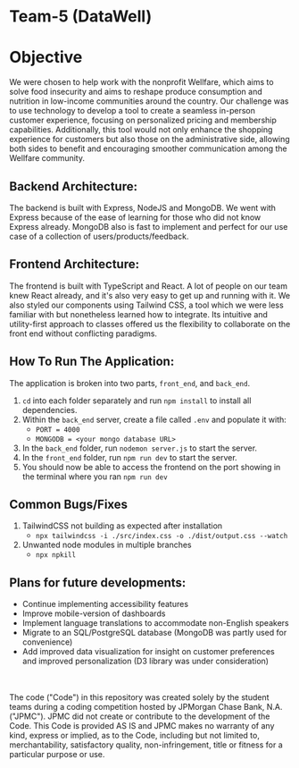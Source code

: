 # Team-5 (DataWell)

# Objective
We were chosen to help work with the nonprofit Wellfare, which aims to solve food insecurity and aims to reshape produce consumption and nutrition in low-income communities around the country. Our challenge was to use technology to develop a tool to create a seamless in-person customer experience, focusing on personalized pricing and membership capabilities. Additionally, this tool would not only enhance the shopping experience for customers but also those on the administrative side, allowing both sides to benefit and encouraging smoother communication among the Wellfare community.

## Backend Architecture:
The backend is built with Express, NodeJS and MongoDB. We went with Express because of the ease of learning for those who did not know Express already. MongoDB also is fast to implement and perfect for our use case of a collection of users/products/feedback.

## Frontend Architecture:
The frontend is built with TypeScript and React. A lot of people on our team knew React already, and it's also very easy to get up and running with it. We also styled our components using Tailwind CSS, a tool which we were less familiar with but nonetheless learned how to integrate. Its intuitive and utility-first approach to classes offered us the flexibility to collaborate on the front end without conflicting paradigms.

## How To Run The Application:
The application is broken into two parts, `front_end`, and `back_end`. 
1. `cd` into each folder separately and run `npm install` to install all dependencies.
2. Within the `back_end` server, create a file called `.env` and populate it with:
   -  `PORT = 4000`
   -  `MONGODB = <your mongo database URL>`
3. In the `back_end` folder, run `nodemon server.js` to start the server.
4. In the `front_end` folder, run `npm run dev` to start the server.
5. You should now be able to access the frontend on the port showing in the terminal where you ran `npm run dev`

## Common Bugs/Fixes
 1. TailwindCSS not building as expected after installation
    - `npx tailwindcss -i ./src/index.css -o ./dist/output.css --watch`
 2. Unwanted node modules in multiple branches
    - `npx npkill`

## Plans for future developments:
   - Continue implementing accessibility features
   - Improve mobile-version of dashboards
   - Implement language translations to accommodate non-English speakers 
   - Migrate to an SQL/PostgreSQL database (MongoDB was partly used for convenience)
   - Add improved data visualization for insight on customer preferences and improved personalization (D3 library was under consideration)

 <br /> <br /> The code ("Code") in this repository was created solely by the student teams during a coding competition hosted by JPMorgan Chase Bank, N.A. ("JPMC"). JPMC did not create or contribute to the development of the Code. This Code is provided AS IS and JPMC makes no warranty of any kind, express or implied, as to the Code, including but not limited to, merchantability, satisfactory quality, non-infringement, title or fitness for a particular purpose or use.